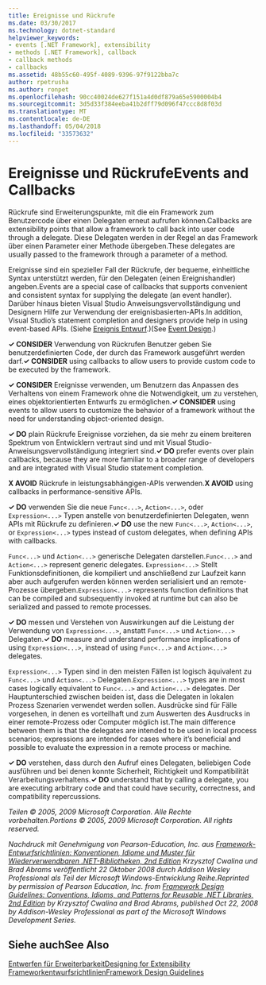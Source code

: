 ```yaml
---
title: Ereignisse und Rückrufe
ms.date: 03/30/2017
ms.technology: dotnet-standard
helpviewer_keywords:
- events [.NET Framework], extensibility
- methods [.NET Framework], callback
- callback methods
- callbacks
ms.assetid: 48b55c60-495f-4089-9396-97f9122bba7c
author: rpetrusha
ms.author: ronpet
ms.openlocfilehash: 90cc40024de627f151a4d0df879a65e5900004b4
ms.sourcegitcommit: 3d5d33f384eeba41b2dff79d096f47ccc8d8f03d
ms.translationtype: MT
ms.contentlocale: de-DE
ms.lasthandoff: 05/04/2018
ms.locfileid: "33573632"
---
```

# <a name="events-and-callbacks"></a><span data-ttu-id="f9328-102">Ereignisse und Rückrufe</span><span class="sxs-lookup"><span data-stu-id="f9328-102">Events and Callbacks</span></span>
<span data-ttu-id="f9328-103">Rückrufe sind Erweiterungspunkte, mit die ein Framework zum Benutzercode über einen Delegaten erneut aufrufen können.</span><span class="sxs-lookup"><span data-stu-id="f9328-103">Callbacks are extensibility points that allow a framework to call back into user code through a delegate.</span></span> <span data-ttu-id="f9328-104">Diese Delegaten werden in der Regel an das Framework über einen Parameter einer Methode übergeben.</span><span class="sxs-lookup"><span data-stu-id="f9328-104">These delegates are usually passed to the framework through a parameter of a method.</span></span>  
  
 <span data-ttu-id="f9328-105">Ereignisse sind ein spezieller Fall der Rückrufe, der bequeme, einheitliche Syntax unterstützt werden, für den Delegaten (einen Ereignishandler) angeben.</span><span class="sxs-lookup"><span data-stu-id="f9328-105">Events are a special case of callbacks that supports convenient and consistent syntax for supplying the delegate (an event handler).</span></span> <span data-ttu-id="f9328-106">Darüber hinaus bieten Visual Studio Anweisungsvervollständigung und Designern Hilfe zur Verwendung der ereignisbasierten-APIs.</span><span class="sxs-lookup"><span data-stu-id="f9328-106">In addition, Visual Studio’s statement completion and designers provide help in using event-based APIs.</span></span> <span data-ttu-id="f9328-107">(Siehe [Ereignis Entwurf](../../../docs/standard/design-guidelines/event.md).)</span><span class="sxs-lookup"><span data-stu-id="f9328-107">(See [Event Design](../../../docs/standard/design-guidelines/event.md).)</span></span>  
  
 <span data-ttu-id="f9328-108">**✓ CONSIDER** Verwendung von Rückrufen Benutzer geben Sie benutzerdefinierten Code, der durch das Framework ausgeführt werden darf.</span><span class="sxs-lookup"><span data-stu-id="f9328-108">**✓ CONSIDER** using callbacks to allow users to provide custom code to be executed by the framework.</span></span>  
  
 <span data-ttu-id="f9328-109">**✓ CONSIDER** Ereignisse verwenden, um Benutzern das Anpassen des Verhaltens von einem Framework ohne die Notwendigkeit, um zu verstehen, eines objektorientierten Entwurfs zu ermöglichen.</span><span class="sxs-lookup"><span data-stu-id="f9328-109">**✓ CONSIDER** using events to allow users to customize the behavior of a framework without the need for understanding object-oriented design.</span></span>  
  
 <span data-ttu-id="f9328-110">**✓ DO** plain Rückrufe Ereignisse vorziehen, da sie mehr zu einem breiteren Spektrum von Entwicklern vertraut sind und mit Visual Studio-Anweisungsvervollständigung integriert sind.</span><span class="sxs-lookup"><span data-stu-id="f9328-110">**✓ DO** prefer events over plain callbacks, because they are more familiar to a broader range of developers and are integrated with Visual Studio statement completion.</span></span>  
  
 <span data-ttu-id="f9328-111">**X AVOID** Rückrufe in leistungsabhängigen-APIs verwenden.</span><span class="sxs-lookup"><span data-stu-id="f9328-111">**X AVOID** using callbacks in performance-sensitive APIs.</span></span>  
  
 <span data-ttu-id="f9328-112">**✓ DO** verwenden Sie die neue `Func<...>`, `Action<...>`, oder `Expression<...>` Typen anstelle von benutzerdefinierten Delegaten, wenn APIs mit Rückrufe zu definieren.</span><span class="sxs-lookup"><span data-stu-id="f9328-112">**✓ DO** use the new `Func<...>`, `Action<...>`, or `Expression<...>` types instead of custom delegates, when defining APIs with callbacks.</span></span>  
  
 <span data-ttu-id="f9328-113">`Func<...>` und `Action<...>` generische Delegaten darstellen.</span><span class="sxs-lookup"><span data-stu-id="f9328-113">`Func<...>` and `Action<...>` represent generic delegates.</span></span> <span data-ttu-id="f9328-114">`Expression<...>` Stellt Funktionsdefinitionen, die kompiliert und anschließend zur Laufzeit kann aber auch aufgerufen werden können werden serialisiert und an remote-Prozesse übergeben.</span><span class="sxs-lookup"><span data-stu-id="f9328-114">`Expression<...>` represents function definitions that can be compiled and subsequently invoked at runtime but can also be serialized and passed to remote processes.</span></span>  
  
 <span data-ttu-id="f9328-115">**✓ DO** messen und Verstehen von Auswirkungen auf die Leistung der Verwendung von `Expression<...>`, anstatt `Func<...>` und `Action<...>` Delegaten.</span><span class="sxs-lookup"><span data-stu-id="f9328-115">**✓ DO** measure and understand performance implications of using `Expression<...>`, instead of using `Func<...>` and `Action<...>` delegates.</span></span>  
  
 <span data-ttu-id="f9328-116">`Expression<...>` Typen sind in den meisten Fällen ist logisch äquivalent zu `Func<...>` und `Action<...>` Delegaten.</span><span class="sxs-lookup"><span data-stu-id="f9328-116">`Expression<...>` types are in most cases logically equivalent to `Func<...>` and `Action<...>` delegates.</span></span> <span data-ttu-id="f9328-117">Der Hauptunterschied zwischen beiden ist, dass die Delegaten in lokalen Prozess Szenarien verwendet werden sollen. Ausdrücke sind für Fälle vorgesehen, in denen es vorteilhaft und zum Auswerten des Ausdrucks in einer remote-Prozess oder Computer möglich ist.</span><span class="sxs-lookup"><span data-stu-id="f9328-117">The main difference between them is that the delegates are intended to be used in local process scenarios; expressions are intended for cases where it’s beneficial and possible to evaluate the expression in a remote process or machine.</span></span>  
  
 <span data-ttu-id="f9328-118">**✓ DO** verstehen, dass durch den Aufruf eines Delegaten, beliebigen Code ausführen und bei denen konnte Sicherheit, Richtigkeit und Kompatibilität Verarbeitungsverhaltens.</span><span class="sxs-lookup"><span data-stu-id="f9328-118">**✓ DO** understand that by calling a delegate, you are executing arbitrary code and that could have security, correctness, and compatibility repercussions.</span></span>  
  
 <span data-ttu-id="f9328-119">*Teilen © 2005, 2009 Microsoft Corporation. Alle Rechte vorbehalten.*</span><span class="sxs-lookup"><span data-stu-id="f9328-119">*Portions © 2005, 2009 Microsoft Corporation. All rights reserved.*</span></span>  
  
 <span data-ttu-id="f9328-120">*Nachdruck mit Genehmigung von Pearson-Education, Inc. aus [Framework-Entwurfsrichtlinien: Konventionen, Idiome und Muster für Wiederverwendbaren .NET-Bibliotheken, 2nd Edition](https://www.informit.com/store/framework-design-guidelines-conventions-idioms-and-9780321545619) Krzysztof Cwalina und Brad Abrams veröffentlicht 22 Oktober 2008 durch Addison Wesley Professional als Teil der Microsoft Windows-Entwicklung Reihe.*</span><span class="sxs-lookup"><span data-stu-id="f9328-120">*Reprinted by permission of Pearson Education, Inc. from [Framework Design Guidelines: Conventions, Idioms, and Patterns for Reusable .NET Libraries, 2nd Edition](https://www.informit.com/store/framework-design-guidelines-conventions-idioms-and-9780321545619) by Krzysztof Cwalina and Brad Abrams, published Oct 22, 2008 by Addison-Wesley Professional as part of the Microsoft Windows Development Series.*</span></span>  
  
## <a name="see-also"></a><span data-ttu-id="f9328-121">Siehe auch</span><span class="sxs-lookup"><span data-stu-id="f9328-121">See Also</span></span>  
 [<span data-ttu-id="f9328-122">Entwerfen für Erweiterbarkeit</span><span class="sxs-lookup"><span data-stu-id="f9328-122">Designing for Extensibility</span></span>](../../../docs/standard/design-guidelines/designing-for-extensibility.md)  
 [<span data-ttu-id="f9328-123">Frameworkentwurfsrichtlinien</span><span class="sxs-lookup"><span data-stu-id="f9328-123">Framework Design Guidelines</span></span>](../../../docs/standard/design-guidelines/index.md)
